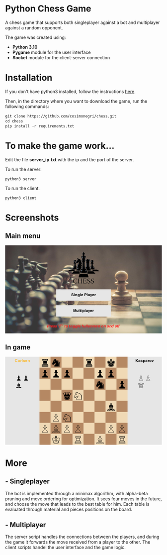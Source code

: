 # Python Chess Game

A chess game that supports both singleplayer against a bot and multiplayer against a random opponent.

The game was created using:

- **Python 3.10**
- **Pygame** module for the user interface
- **Socket** module for the client-server connection

# Installation

If you don't have python3 installed, follow the instructions [here](https://www.python.org/downloads/).

Then, in the directory where you want to download the game, run the following commands:

    git clone https://github.com/cosimonegri/chess.git
    cd chess
    pip install -r requirements.txt

# To make the game work...

Edit the file **server_ip.txt** with the ip and the port of the server.

To run the server:

    python3 server

To run the client:

    python3 client

# Screenshots

## Main menu

![Main menu image](/screenshots/screen1?raw=True)

## In game

![Game menu image](/screenshots/screen2?raw=True)

# More

## - Singleplayer

The bot is implemented through a minimax algorithm, with alpha-beta pruning and move ordering for optimization. It sees four moves in the future, and choose the move that leads to the best table for him. Each table is evaluated through material and pieces positions on the board.

## - Multiplayer

The server script handles the connections between the players, and during the game it forwards the move received from a player to the other. The client scripts handel the user interface and the game logic.
